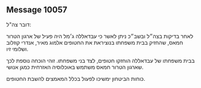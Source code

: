 ## Message 10057

דובר צה"ל:

לאחר בדיקות בצה״ל ובשב״כ ניתן לאשר כי עבדאללה ג׳מל היה פעיל של ארגון הטרור חמאס, שהחזיק בבית משפחתו בנוציראת את החטופים אלמוג מאיר, אנדרי קוזלוב ושלומי זיו. 

בבית משפחתו של עבדאללה הוחזקו חטופים, לצד בני משפחתו. זוהי הוכחה נוספת לכך שארגון הטרור חמאס משתמש באוכלוסיה האזרחית כמגן אנושי.

כוחות הביטחון ימשיכו לפעול בכלל המאמצים להשבת החטופים.

